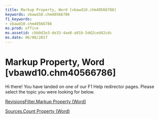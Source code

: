 ```yaml
---
title: Markup Property, Word [vbawd10.chm40566786]
keywords: vbawd10.chm40566786
f1_keywords:
- vbawd10.chm40566786
ms.prod: office
ms.assetid: cbb0d2e3-de33-4ae8-a91b-5dd2ced42cdc
ms.date: 06/08/2017
---
```



# Markup Property, Word [vbawd10.chm40566786]

Hi there! You have landed on one of our F1 Help redirector pages. Please select the topic you were looking for below.

[RevisionsFilter.Markup Property (Word)](http://msdn.microsoft.com/library/90b90dd8-ead3-8e3c-f27e-a4614d12798c%28Office.15%29.aspx)

[Sources.Count Property (Word)](http://msdn.microsoft.com/library/06a6f0b3-1591-52b3-fcff-aca4324a80e3%28Office.15%29.aspx)



